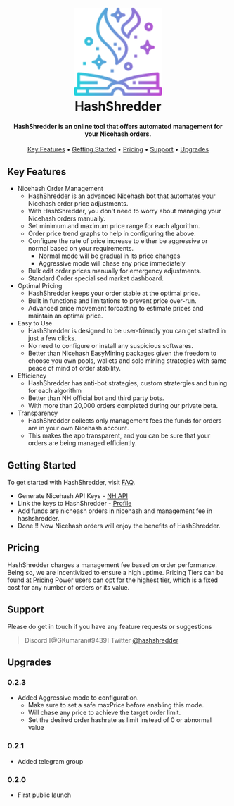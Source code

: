 
<h1 align="center">
  <br>
  <a href="http://hashshredder.com/"><img src="https://raw.githubusercontent.com/G-Kumaran/hashshredder/main/favicon128-org.png" alt="HashShredder" width="200"></a>
  <br>
  HashShredder
  <br>
</h1>

<h4 align="center">HashShredder is an online tool that offers automated management for your Nicehash orders.</h4>

<p align="center">
  <a href="#key-features">Key Features</a> •
  <a href="#getting-started">Getting Started</a> •
  <a href="#pricing">Pricing</a> •
  <a href="#support">Support</a> •
  <a href="#upgrades">Upgrades</a>
</p>

## Key Features

* Nicehash Order Management
  - HashShredder is an advanced Nicehash bot that automates your Nicehash order price adjustments. 
  - With HashShredder, you don't need to worry about managing your Nicehash orders manually. 
  - Set minimum and maximum price range for each algorithm.
  - Order price trend graphs to help in configuring the above.
  - Configure the rate of price increase to either be aggressive or normal based on your requirements.
    - Normal mode will be gradual in its price changes
    - Aggressive mode will chase any price immediately
  - Bulk edit order prices manually for emergency adjustments.
  - Standard Order specialised market dashboard.
* Optimal Pricing
  - HashShredder keeps your order stable at the optimal price. 
  - Built in functions and limitations to prevent price over-run.
  - Advanced price movement forcasting to estimate prices and maintain an optimal price.
* Easy to Use
  - HashShredder is designed to be user-friendly you can get started in just a few clicks. 
  - No need to configure or install any suspicious softwares.
  - Better than Nicehash EasyMining packages given the freedom to choose you own pools, wallets and solo mining strategies with same peace of mind of order stability.
* Efficiency
  - HashShredder has anti-bot strategies, custom stratergies and tuning for each algorithm
  - Better than NH official bot and third party bots.
  - With more than 20,000 orders completed during our private beta.
* Transparency
  - HashShredder collects only management fees the funds for orders are in your own Nicehash account. 
  - This makes the app transparent, and you can be sure that your orders are being managed efficiently.

## Getting Started
To get started with HashShredder, visit [FAQ](https://hashshredder.com/faq). 
  - Generate Nicehash API Keys - [NH API](https://www.nicehash.com/my/settings/keys/) 
  - Link the keys to HashShredder - [Profile](https://hashshredder.com/profile)
  - Add funds are nicheash orders in nicehash and management fee in hashshredder.
  - Done !! Now Nicehash orders will enjoy the benefits of HashShredder.

## Pricing
HashShredder charges a management fee based on order performance. Being so, we are incentivized to ensure a high uptime.
Pricing Tiers can be found at [Pricing](https://hashshredder.com/pricing)
Power users can opt for the highest tier, which is a fixed cost for any number of orders or its value.

## Support
Please do get in touch if you have any feature requests or suggestions

> Discord [@GKumaran#9439]
> Twitter [@hashshredder](https://t.me/hashshredder)

## Upgrades
### 0.2.3
  - Added Aggressive mode to configuration. 
    - Make sure to set a safe maxPrice before enabling this mode. 
    - Will chase any price to achieve the target order limit.
    - Set the desired order hashrate as limit instead of 0 or abnormal value

### 0.2.1
  - Added telegram group
  
### 0.2.0
  - First public launch
